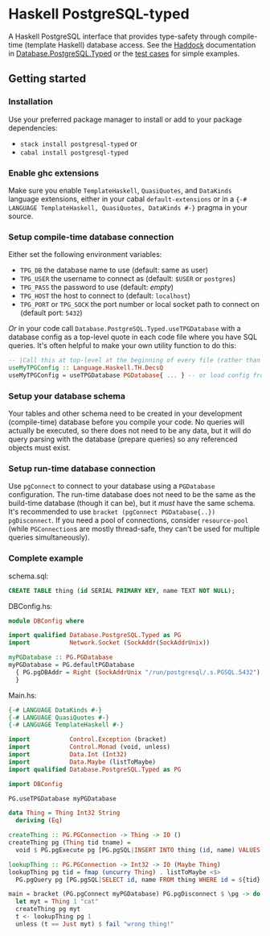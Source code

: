 # Haskell PostgreSQL-typed

A Haskell PostgreSQL interface that provides type-safety through compile-time (template Haskell) database access.
See the [Haddock](http://hackage.haskell.org/package/postgresql-typed) documentation in [Database.PostgreSQL.Typed](http://hackage.haskell.org/package/postgresql-typed/docs/Database-PostgreSQL-Typed.html) or the [test cases](test/Main.hs) for simple examples.

## Getting started

### Installation

Use your preferred package manager to install or add to your package dependencies:

- `stack install postgresql-typed` or
- `cabal install postgresql-typed`

### Enable ghc extensions

Make sure you enable `TemplateHaskell`, `QuasiQuotes`, and `DataKinds` language extensions, either in your cabal `default-extensions` or in a `{-# LANGUAGE TemplateHaskell, QuasiQuotes, DataKinds #-}` pragma in your source.

### Setup compile-time database connection

Either set the following environment variables:

- `TPG_DB` the database name to use (default: same as user)
- `TPG_USER` the username to connect as (default: `$USER` or `postgres`)
- `TPG_PASS` the password to use (default: *empty*)
- `TPG_HOST` the host to connect to (default: `localhost`)
- `TPG_PORT` or `TPG_SOCK` the port number or local socket path to connect on (default port: `5432`)

*Or* in your code call `Database.PostgreSQL.Typed.useTPGDatabase` with a database config as a top-level quote in each code file where you have SQL queries.
It's often helpful to make your own utility function to do this:

```haskell
-- |Call this at top-level at the beginning of every file (rather than 'useTPGDatabase')
useMyTPGConfig :: Language.Haskell.TH.DecsQ
useMyTPGConfig = useTPGDatabase PGDatabase{ ... } -- or load config from file
```

### Setup your database schema

Your tables and other schema need to be created in your development (compile-time) database before you compile your code.
No queries will actually be executed, so there does not need to be any data, but it will do query parsing with the database (prepare queries) so any referenced objects must exist.

### Setup run-time database connection

Use `pgConnect` to connect to your database using a `PGDatabase` configuration.
The run-time database does not need to be the same as the build-time database (though it can be), but it *must* have the same schema.
It's recommended to use `bracket (pgConnect PGDatabase{..}) pgDisconnect`.
If you need a pool of connections, consider `resource-pool` (while `PGConnection`s are mostly thread-safe, they can't be used for multiple queries simultaneously).

### Complete example

schema.sql:
```sql
CREATE TABLE thing (id SERIAL PRIMARY KEY, name TEXT NOT NULL);
```

DBConfig.hs:
```haskell
module DBConfig where

import qualified Database.PostgreSQL.Typed as PG
import           Network.Socket (SockAddr(SockAddrUnix))

myPGDatabase :: PG.PGDatabase
myPGDatabase = PG.defaultPGDatabase
  { PG.pgDBAddr = Right (SockAddrUnix "/run/postgresql/.s.PGSQL.5432")
  }
```

Main.hs:
```haskell
{-# LANGUAGE DataKinds #-}
{-# LANGUAGE QuasiQuotes #-}
{-# LANGUAGE TemplateHaskell #-}

import           Control.Exception (bracket)
import           Control.Monad (void, unless)
import           Data.Int (Int32)
import           Data.Maybe (listToMaybe)
import qualified Database.PostgreSQL.Typed as PG

import DBConfig

PG.useTPGDatabase myPGDatabase

data Thing = Thing Int32 String
  deriving (Eq)

createThing :: PG.PGConnection -> Thing -> IO ()
createThing pg (Thing tid tname) =
  void $ PG.pgExecute pg [PG.pgSQL|INSERT INTO thing (id, name) VALUES (${tid}, ${tname})|]

lookupThing :: PG.PGConnection -> Int32 -> IO (Maybe Thing)
lookupThing pg tid = fmap (uncurry Thing) . listToMaybe <$>
  PG.pgQuery pg [PG.pgSQL|SELECT id, name FROM thing WHERE id = ${tid}|]

main = bracket (PG.pgConnect myPGDatabase) PG.pgDisconnect $ \pg -> do
  let myt = Thing 1 "cat"
  createThing pg myt
  t <- lookupThing pg 1
  unless (t == Just myt) $ fail "wrong thing!"
```
